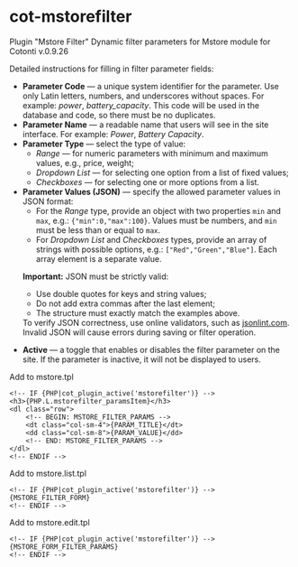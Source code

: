 # cot-mstorefilter
Plugin "Mstore Filter" Dynamic filter parameters for Mstore module for Cotonti v.0.9.26 


Detailed instructions for filling in filter parameter fields: <ul>
  <li>
    <b>Parameter Code</b> — a unique system identifier for the parameter. Use only Latin letters, numbers, and underscores without spaces. For example: <i>power</i>, <i>battery_capacity</i>. This code will be used in the database and code, so there must be no duplicates.
  </li>
  <li>
    <b>Parameter Name</b> — a readable name that users will see in the site interface. For example: <i>Power</i>, <i>Battery Capacity</i>.
  </li>
  <li>
    <b>Parameter Type</b> — select the type of value: <ul>
      <li>
        <i>Range</i> — for numeric parameters with minimum and maximum values, e.g., price, weight;
      </li>
      <li>
        <i>Dropdown List</i> — for selecting one option from a list of fixed values;
      </li>
      <li>
        <i>Checkboxes</i> — for selecting one or more options from a list.
      </li>
    </ul>
  </li>
  <li>
    <b>Parameter Values (JSON)</b> — specify the allowed parameter values in JSON format: <ul>
      <li>For the <i>Range</i> type, provide an object with two properties <code>min</code> and <code>max</code>, e.g.: <code>{"min":0,"max":100}</code>. Values must be numbers, and <code>min</code> must be less than or equal to <code>max</code>. </li>
      <li>For <i>Dropdown List</i> and <i>Checkboxes</i> types, provide an array of strings with possible options, e.g.: <code>["Red","Green","Blue"]</code>. Each array element is a separate value. </li>
    </ul>
    <p>
      <b>Important:</b> JSON must be strictly valid:
    <ul>
      <li>Use double quotes for keys and string values;</li>
      <li>Do not add extra commas after the last element;</li>
      <li>The structure must exactly match the examples above.</li>
    </ul> To verify JSON correctness, use online validators, such as <a href="https://jsonlint.com" target="_blank" rel="noopener noreferrer">jsonlint.com</a>. Invalid JSON will cause errors during saving or filter operation. </p>
  </li>
  <li>
    <b>Active</b> — a toggle that enables or disables the filter parameter on the site. If the parameter is inactive, it will not be displayed to users.
  </li>
</ul>

Add to mstore.tpl
```
<!-- IF {PHP|cot_plugin_active('mstorefilter')} -->
<h3>{PHP.L.mstorefilter_paramsItem}</h3>
<dl class="row">
    <!-- BEGIN: MSTORE_FILTER_PARAMS -->
    <dt class="col-sm-4">{PARAM_TITLE}</dt>
    <dd class="col-sm-8">{PARAM_VALUE}</dd>
    <!-- END: MSTORE_FILTER_PARAMS -->
</dl>
<!-- ENDIF -->
```
Add to mstore.list.tpl
```
<!-- IF {PHP|cot_plugin_active('mstorefilter')} -->
{MSTORE_FILTER_FORM}
<!-- ENDIF -->
```
Add to mstore.edit.tpl
```
<!-- IF {PHP|cot_plugin_active('mstorefilter')} -->
{MSTORE_FORM_FILTER_PARAMS}
<!-- ENDIF -->
```



